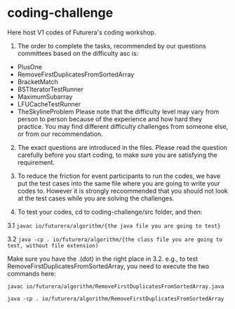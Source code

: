 # coding-challenge
Here host V1 codes of Futurera's coding workshop.

1. The order to complete the tasks, recommended by our questions committees based on the difficulty asc is:
  - PlusOne
  - RemoveFirstDuplicatesFromSortedArray
  - BracketMatch
  - BSTIteratorTestRunner
  - MaximumSubarray
  - LFUCacheTestRunner
  - TheSkylineProblem
Please note that the difficulty level may vary from person to person because of the experience and how hard they practice. You may find different difficulty challenges from someone else, or from our recommendation.

2. The exact questions are introduced in the files. Please read the question carefully before you start coding, to make sure you are satisfying the requirement.

2. To reduce the friction for event participants to run the codes, we have put the test cases into the same file where you are going to write your codes to. However it is strongly recoommended that you should not look at the test cases while you are solving the challenges.

3. To test your codes, cd to coding-challenge/src folder, and then:

  3.1 `javac io/futurera/algorithm/{the java file you are going to test}`
  
  3.2 `java -cp . io/futurera/algorithm/{the class file you are going to test, without file extension)`
  
  Make sure you have the .(dot) in the right place in 3.2.
  e.g., to test RemoveFirstDuplicatesFromSortedArray, you need to execute the two commands here:
  
  `javac io/futurera/algorithm/RemoveFirstDuplicatesFromSortedArray.java`
  
  `java -cp . io/futurera/algorithm/RemoveFirstDuplicatesFromSortedArray`
  
